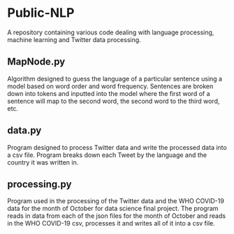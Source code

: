 # Public-NLP

A repository containing various code dealing with language processing, machine learning and Twitter data processing. 

## MapNode.py

Algorithm designed to guess the language of a particular sentence using a model based on word order and word frequency. Sentences are broken down into tokens and inputted into the model where the first word of a sentence will map to the second word, the second word to the third word, etc. 

## data.py

Program designed to process Twitter data and write the processed data into a csv file. Program breaks down each Tweet by the language and the country it was written in. 

## processing.py

Program used in the processing of the Twitter data and the WHO COVID-19 data for the month of October for data science final project. The program reads in data from each of the json files for the month of October and reads in the WHO COVID-19 csv, processes it and writes all of it into a csv file. 

